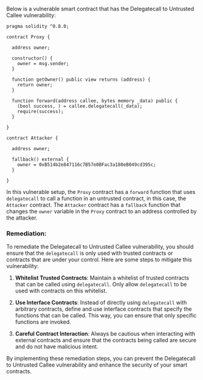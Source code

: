 Below is a vulnerable smart contract that has the Delegatecall to Untrusted Callee vulnerability:

```solidity
pragma solidity ^0.8.0;

contract Proxy {

  address owner;

  constructor() {
    owner = msg.sender;  
  }

  function getOwner() public view returns (address) {
    return owner;
  }

  function forward(address callee, bytes memory _data) public {
    (bool success, ) = callee.delegatecall(_data);
    require(success);
  }

}

contract Attacker {
    
  address owner;

  fallback() external { 
    owner = 0xB514b2e847116c7B57e0BFac3a180eB049cd395c;
  }

}
```

In this vulnerable setup, the `Proxy` contract has a `forward` function that uses `delegatecall` to call a function in an untrusted contract, in this case, the `Attacker` contract. The `Attacker` contract has a `fallback` function that changes the `owner` variable in the `Proxy` contract to an address controlled by the attacker.

### Remediation:

To remediate the Delegatecall to Untrusted Callee vulnerability, you should ensure that the `delegatecall` is only used with trusted contracts or contracts that are under your control. Here are some steps to mitigate this vulnerability:

1. **Whitelist Trusted Contracts**: Maintain a whitelist of trusted contracts that can be called using `delegatecall`. Only allow `delegatecall` to be used with contracts on this whitelist.

2. **Use Interface Contracts**: Instead of directly using `delegatecall` with arbitrary contracts, define and use interface contracts that specify the functions that can be called. This way, you can ensure that only specific functions are invoked.

3. **Careful Contract Interaction**: Always be cautious when interacting with external contracts and ensure that the contracts being called are secure and do not have malicious intent.

By implementing these remediation steps, you can prevent the Delegatecall to Untrusted Callee vulnerability and enhance the security of your smart contracts.